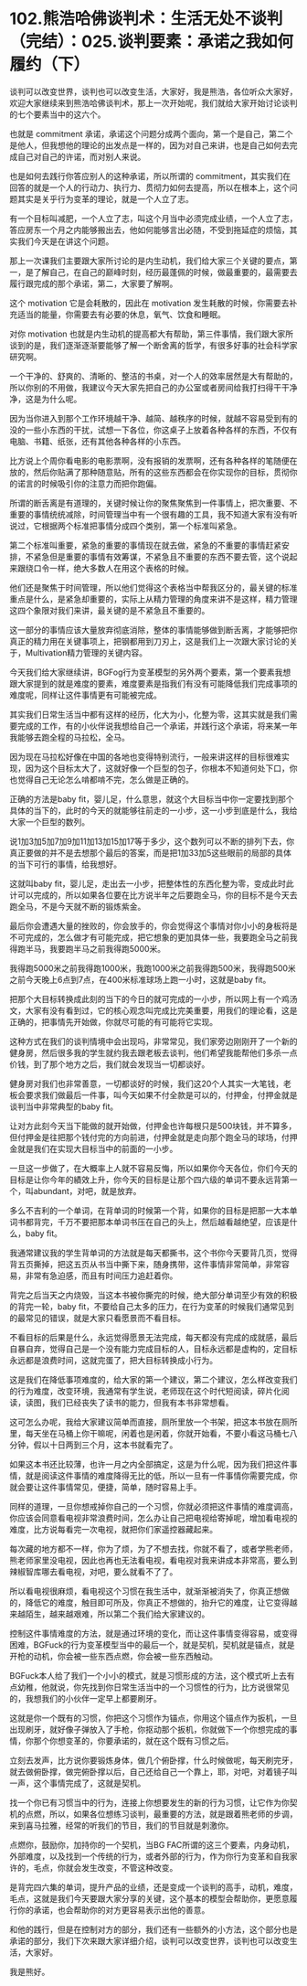 # 102.熊浩哈佛谈判术：生活无处不谈判（完结）：025.谈判要素：承诺之我如何履约（下）

谈判可以改变世界，谈判也可以改变生活，大家好，我是熊浩，各位听众大家好，欢迎大家继续来到熊浩哈佛谈判术，那上一次开始呢，我们就给大家开始讨论谈判的七个要素当中的这六个。

也就是 commitment 承诺，承诺这个问题分成两个面向，第一个是自己，第二个是他人，但我想他的理论的出发点是一样的，因为对自己来讲，也是自己如何去完成自己对自己的许诺，而对别人来说。

也是如何去践行你答应别人的这种承诺，所以所谓的 commitment，其实我们在回答的就是一个人的行动力、执行力、贯彻力如何去提高，所以在根本上，这个问题其实是关乎行为变革的理论，就是一个人立了志。

有一个目标叫减肥，一个人立了志，叫这个月当中必须完成业绩，一个人立了志，答应房东一个月之内能够搬出去，他如何能够言出必随，不受到拖延症的烦恼，其实我们今天是在讲这个问题。

那上一次课我们主要跟大家所讨论的是内生动机，我们给大家三个关键的要点，第一，是了解自己，在自己的巅峰时刻，经历最蓬佩的时候，做最重要的，最需要去履行跟完成的那个承诺，第二，大家要了解啊。

这个 motivation 它是会耗散的，因此在 motivation 发生耗散的时候，你需要去补充适当的能量，你需要去有必要的休息，氧气、饮食和睡眠。

对你 motivation 也就是内生动机的提高都大有帮助，第三件事情，我们跟大家所谈到的是，我们逐渐逐渐要能够了解一个断舍离的哲学，有很多好事的社会科学家研究啊。

一个干净的、舒爽的、清晰的、整洁的书桌，对一个人的效率居然是大有帮助的，所以你别的不用做，我建议今天大家先把自己的办公室或者房间给我打扫得干干净净，这是为什么呢。

因为当你进入到那个工作环境越干净、越简、越秩序的时候，就越不容易受到有的没的一些小东西的干扰，试想一下各位，你这桌子上放着各种各样的东西，不仅有电脑、书籍、纸张，还有其他各种各样的小东西。

比方说上个周你看电影的电影票啊，没有报销的发票啊，还有各种各样的笔随便在放的，然后你贴满了那种随意贴，所有的这些东西都会在你实现你的目标，贯彻你的诺言的时候吸引你的注意力而把你跑偏。

所谓的断舌离是有道理的，关键时候让你的聚焦聚焦到一件事情上，把次重要、不重要的事情统统减除，时间管理当中有一个很有趣的工具，我不知道大家有没有听说过，它根据两个标准把事情分成四个类别，第一个标准叫紧急。

第二个标准叫重要，紧急的重要的事情现在就去做，紧急的不重要的事情赶紧安排，不紧急但是重要的事情有效筹谋，不紧急且不重要的东西不要去管，这个说起来跟绕口令一样，绝大多数人在用这个表格的时候。

他们还是聚焦于时间管理，所以他们觉得这个表格当中帮我区分的，最关键的标准重点是什么，是紧急却重要的，实际上从精力管理的角度来讲不是这样，精力管理这四个象限对我们来讲，最关键的是不紧急且不重要的。

这一部分的事情应该大量放弃彻底消除，整体的事情能够做到断舌离，才能够把你真正的精力用在关键事项上，把钢都用到刀刃上，这是我们上一次跟大家讨论的关于，Multivation精力管理的关键内容。

今天我们给大家继续讲，BGFog行为变革模型的另外两个要素，第一个要素我想跟大家提到的就是难度的要素，难度要素是指我们有没有可能降低我们完成事项的难度呢，同样让这件事情更有可能被完成。

其实我们日常生活当中都有这样的经历，化大为小，化整为零，这其实就是我们需要完成的工作，有的小伙伴说我想给自己一个承诺，并践行这个承诺，将来某一年我能够去跑全程的马拉松，全马。

因为现在马拉松好像在中国的各地也变得特别流行，一般来讲这样的目标很难实现，因为这个目标太大了，这就好像一个巨型的包子，你根本不知道何处下口，你也觉得自己无论怎么啃都啃不完，怎么做是正确的。

正确的方法是baby fit，婴儿足，什么意思，就这个大目标当中你一定要找到那个具体的当下的，此时的今天的就能够往前走的一小步，这一小步到底是什么，我给大家一个巨型的数列。

说1加3加5加7加9加11加13加15加17等于多少，这个数列可以不断的排列下去，你真正要做的并不是去想那个最后的答案，而是把1加33加5这些眼前的局部的具体的当下可行的事情，给我想好。

这就叫baby fit，婴儿足，走出去一小步，把整体性的东西化整为零，变成此时此计可以完成的，所以如果各位要在比方说半年之后要跑全马，你的目标不是今天去跑全马，不是今天就不断的锻炼紫金。

最后你会遭遇大量的挫败的，你会放手的，你会觉得这个事情对你小小的身板将是不可完成的，怎么做才有可能完成，把它想象的更加具体一些，我要跑全马之前我得跑半马，我要跑半马之前我得跑5000米。

我得跑5000米之前我得跑1000米，我跑1000米之前我得跑500米，我得跑500米之前今天晚上6点到7点，在400米标准球场上跑一小时，这就是baby fit。

把那个大目标转换成此刻的当下的今日的就可完成的一小步，所以网上有一个鸡汤文，大家有没有看到过，它的核心观念叫完成比完美重要，用我们的理论看，这是正确的，把事情先开始做，你就尽可能的有可能将它实现。

这种方式在我们的谈判情境中会出现吗，非常常见，我们家旁边刚刚开了一个新的健身房，然后很多我的学生就约我去跟老板去谈判，他们希望我能帮他们多杀一点价钱，到了那个地方之后，我们就会发现当一切都谈好。

健身房对我们也非常善意，一切都谈好的时候，我们这20个人其实一大笔钱，老板会要求我们做最后一件事，叫今天如果不付全款是可以的，付押金，付押金就是谈判当中非常典型的baby fit。

让对方此刻今天当下能做的就开始做，付押金也许每根只是500块钱，并不算多，但付押金是往把那个钱付完的方向前进，付押金就是走向那个跑全马的球场，付押金就是我们在实现大目标当中的前面的一小步。

一旦这一步做了，在大概率上人就不容易反悔，所以如果你今天各位，你们今天的目标是让你今年的績效上升，你今天的目标是让那个四六级的单词不要永远背第一个，叫abundant，对吧，就是放弃。

多么不吉利的一个单词，在背单词的时候第一个背，如果你的目标是把那一大本单词书都背完，千万不要把那本单词书压在自己的头上，然后越看越绝望，应该是什么，baby fit。

我通常建议我的学生背单词的方法就是每天都撕书，这个书你今天要背几页，觉得背五页撕掉，把这五页从书当中撕下来，随身携带，这件事情非常简单，非常容易，非常有急迫感，而且有时间压力追赶着你。

背完之后当天之内烧毁，当这本书被你撕完的时候，绝大部分单词至少有效的积极的背完一轮，baby fit，不要给自己太多的压力，在行为变革的时候我们通常见到的最常见的错误，就是大家只看愿景而不看目标。

不看目标的后果是什么，永远觉得愿景无法完成，每天都没有完成的成就感，最后自暴自弃，觉得自己是一个没有能力完成目标的人，目标永远都是虚构的，定目标永远都是浪费时间，这就完蛋了，把大目标转换成小行为。

这是我们在降低事项难度的，给大家的第一个建议，第二个建议，怎么样改变我们的行为难度，改变环境，我通常有学生说，老师现在这个时代短阅读，碎片化阅读，读图，我们已经丧失了读书的能力，但我有本书非常想看。

这可怎么办呢，我给大家建议简单而直接，厕所里放一个书架，把这本书放在厕所里，每天坐在马桶上你干嘛呢，闲着也是闲着，你就开始看，不要小看这马桶七八分钟，假以十日两到三个月，这本书就看完了。

如果这本书还比较薄，也许一月之内全部搞定，这是为什么呢，因为我们把这件事情，就是阅读这件事情的难度降得无比的低，所以一旦有一件事情你需要完成，你就会要让这件事情常见，便捷，简单，随时容易上手。

同样的道理，一旦你想戒掉你自己的一个习惯，你就必须把这件事情的难度调高，你应该会同意看电视非常浪费时间，怎么办让自己把电视给寄掉呢，增加看电视的难度，比方说每看完一次电视，就把你们家遥控器藏起来。

每次藏的地方都不一样，你为了烦，为了不想去找，你就不看了，或者学熊老师，熊老师家里没电视，因此也再也无法看电视，看电视对我来讲成本非常高，要么到辣椒智库哪去看电视，对吧，要么就看不了了。

所以看电视很麻烦，看电视这个习惯在我生活中，就渐渐被消失了，你真正想做的，降低它的难度，触目即可所及，你真正不想做的，抬升它的难度，让它变得越来越陌生，越来越艰难，所以第二个我们给大家建议的。

控制这件事情难度的方法，就是通过环境的变化，而让这件事情变得容易，或变得困难，BGFuck的行为变革模型当中的最后一个，就是契机，契机就是锚点，就是开枪的动机，你会被一些东西点燃，你会被一些东西触动。

BGFuck本人给了我们一个小小的模式，就是习惯形成的方法，这个模式听上去有点幼稚，他就说，你先找到你日常生活当中的一个习惯性的行为，比方说很常见的，我想我们的小伙伴一定早上都要刷牙。

这就是你一个既有的习惯，你把这个习惯作为锚点，你用这个锚点作为扳机，一旦出现刷牙，就好像子弹放入了手枪，你抠动那个扳机，你就做下一个你想完成的事情，你那个你想变革的，你要承诺的，就在这个既有习惯之后。

立刻去发声，比方说你要锻炼身体，做几个俯卧撑，什么时候做呢，每天刷完牙，就去做俯卧撑，做完俯卧撑以后，自己还给自己一个靠上，耶，对吧，对着镜子叫一声，这个事情完成了，这就是契机。

找一个你已有习惯当中的行为，连接上你想要发生的新的行为习惯，让它作为你契机的点燃，所以，如果各位想练习谈判，最重要的方法，就是跟着熊老师的步调，来到喜马拉雅，经常的听我们的节目，我们的节目就是刺激你。

点燃你，鼓励你，加持你的一个契机，当BG FAC所谓的这三个要素，内身动机，外部难度，以及找到一个传统的行为，或者外部的行为，作为你行为变革和自我家许的，毛点，你就会发生改变，不管这种改变。

是背完四六集的单词，提升产品的业绩，还是变成一个谈判的高手，动机，难度，毛点，这就是我们今天要跟大家分享的关键，这个基本的模型会帮助你，更愿意履行你的承诺，也会帮助你的对方更容易表示出他的善意。

和他的践行，但是在控制对方的部分，我们还有一些额外的小方法，这个部分也是承诺的部分，我们下次来跟大家详细介绍，谈判可以改变世界，谈判也可以改变生活，大家好。

我是熊好。